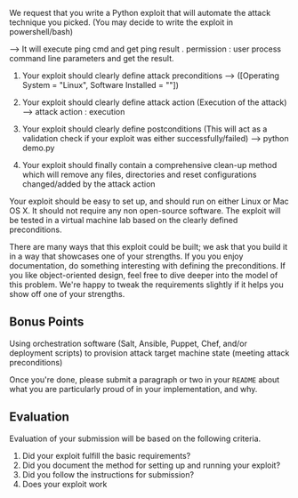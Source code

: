 

We request that you write a Python exploit that will automate the attack technique you picked. (You may decide to write the exploit in powershell/bash)

--> It  will execute  ping cmd and get ping result .
    permission : user
    process command line parameters and get the result.

1. Your exploit should clearly define attack preconditions 
 --> ([Operating System = "Linux", Software Installed = ""])

2. Your exploit should clearly define attack action (Execution of the attack)
 --> attack action : execution 

3. Your exploit should clearly define postconditions (This will act as a validation check if your exploit was either successfully/failed)
 --> python demo.py

4. Your exploit should finally contain a comprehensive clean-up method which will remove any files, directories and reset configurations changed/added by the attack action


Your exploit should be easy to set up, and should run on either Linux or Mac OS X. It should not require any non open-source software. The exploit will be tested in a virtual machine lab based on the clearly defined preconditions.

There are many ways that this exploit could be built; we ask that you build it in a way that showcases one of your strengths. If you you enjoy documentation, do something interesting with defining the preconditions. If you like object-oriented design, feel free to dive deeper into the model of this problem. We're happy to tweak the requirements slightly if it helps you show off one of your strengths.

## Bonus Points
Using orchestration software (Salt, Ansible, Puppet, Chef, and/or deployment scripts) to provision attack target machine state (meeting attack preconditions)

Once you're done, please submit a paragraph or two in your `README` about what you are particularly proud of in your implementation, and why.

## Evaluation
Evaluation of your submission will be based on the following criteria. 

1. Did your exploit fulfill the basic requirements?
2. Did you document the method for setting up and running your exploit?
3. Did you follow the instructions for submission?
4. Does your exploit work


